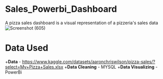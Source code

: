 # Sales_Powerbi_Dashboard
A pizza sales dashboard is a visual representation of a pizzeria's sales data
![Screenshot (605)](https://github.com/DhanushkaAdikaram99/Sales_Powerbi_Dashboard/assets/150331763/35351ba0-a00b-4083-8152-d5ec7cee9292)
# Data Used
+**Data** - https://www.kaggle.com/datasets/aaronchriswilson/pizza-sales/?select=My+Pizza+Sales.xlsx
+**Data Cleaning** - MYSQL
+**Data Visualizing** - PowerBi
